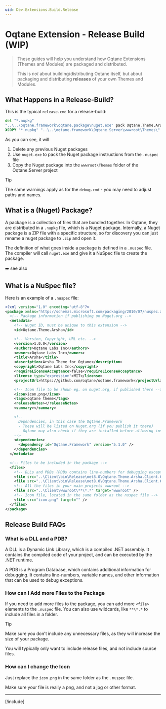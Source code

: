 ```yaml
---
uid: Dev.Extensions.Build.Release
---
```


# Oqtane Extension - Release Build (WIP)

> These guides will help you understand how
> Oqtane Extensions (Themes and Modules) are packaged and distributed.
>
> This is _not_ about building/distributing Oqtane itself,
> but about packaging and distributing **releases** of your own Themes and Modules.

## What Happens in a Release-Build?

This is the typical `release.cmd` for a release-build:

```cmd
del "*.nupkg"
"..\..\oqtane.framework\oqtane.package\nuget.exe" pack Oqtane.Theme.Arsha.nuspec
XCOPY "*.nupkg" "..\..\oqtane.framework\Oqtane.Server\wwwroot\Themes\" /Y
```

As you can see, it will

1. Delete any previous Nuget packages
1. Use `nuget.exe` to pack the Nuget package instructions from the `.nuspec` file
1. Copy the Nuget package into the `wwwroot\Themes` folder of the Oqtane.Server project

> [!TIP]
> The same warnings apply as for the `debug.cmd` - you may need to adjust paths and names.


## What is a (Nuget) Package?

A package is a collection of files that are bundled together.
In Oqtane, they are distributed in a `.nupkg` file, which is a Nuget package.
Internally, a Nuget package is a ZIP file with a specific structure,
so for discovery you can just rename a nuget package to `.zip` and open it.

The definition of what goes inside a package is defined in a `.nuspec` file.
The compiler will call `nuget.exe` and give it a NuSpec file to create the package.

➡️ see also [](xref:Dev.Extensions.Package)

## What is a NuSpec file?

Here is an example of a `.nuspec` file:

```xml
<?xml version="1.0" encoding="utf-8"?>
<package xmlns="http://schemas.microsoft.com/packaging/2010/07/nuspec.xsd">
  <!-- Package information if publishing on Nuget.org -->
  <metadata>
    <!-- Nuget ID, must be unique to this extension -->
    <id>Oqtane.Theme.Arsha</id>

    <!-- Version, Copyright, URL etc. -->
    <version>1.0.0</version>
    <authors>Oqtane Labs Inc</authors>
    <owners>Oqtane Labs Inc</owners>
    <title>Arsha</title>
    <description>Arsha Theme for Oqtane</description>
    <copyright>Oqtane Labs Inc</copyright>
    <requireLicenseAcceptance>false</requireLicenseAcceptance>
    <license type="expression">MIT</license>
    <projectUrl>https://github.com/oqtane/oqtane.framework</projectUrl>

    <!-- Icon file to be shown eg. on nuget.org, if published there -->
    <icon>icon.png</icon>
    <tags>oqtane theme</tags>
    <releaseNotes></releaseNotes>
    <summary></summary>

    <!--
      Dependencies, in this case the Oqtane.Framework
      - These will be listed on Nuget.org (if you publish it there)
      - Oqtane may also check if they are installed before allowing installation
    -->
    <dependencies>
      <dependency id="Oqtane.Framework" version="5.1.0" />
    </dependencies>
  </metadata>

  <!-- Files to be included in the package -->
  <files>
    <!-- DLLs and PDBs (PDBs contains line-numbers for debugging exceptions) -->
    <file src="..\Client\bin\Release\net8.0\Oqtane.Theme.Arsha.Client.Oqtane.dll" target="lib\net8.0" /> 
    <file src="..\Client\bin\Release\net8.0\Oqtane.Theme.Arsha.Client.Oqtane.pdb" target="lib\net8.0" /> 
    <!-- All the files in your main projects wwwroot -->
    <file src="..\Client\wwwroot\**\*.*" target="wwwroot" />
    <!-- Icon file, located in the same folder as the nuspec file -->
    <file src="icon.png" target="" />
  </files>
</package>
```

## Release Build FAQs

### What is a DLL and a PDB?

A DLL is a Dynamic Link Library, which is a compiled .NET assembly.
It contains the compiled code of your project, and can be executed by the .NET runtime.

A PDB is a Program Database, which contains additional information for debugging.
It contains line-numbers, variable names, and other information that can be used to debug exceptions.

### How can I Add more Files to the Package

If you need to add more files to the package, you can add more `<file>` elements to the `.nuspec` file.
You can also use wildcards, like `**\*.*` to include all files in a folder.

> [!TIP]
> Make sure you don't include any unnecessary files, as they will increase the size of your package.
>
> You will typically only want to include release files, and not include
> source files.

### How can I change the Icon

Just replace the `icon.png` in the same folder as the `.nuspec` file.

Make sure your file is really a png, and not a jpg or other format.

---

[!include[](~/shared/authors/iJungleboy/_main-author.md)]
